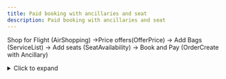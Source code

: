 ```yaml
---
title: Paid booking with ancillaries and seat
description: Paid booking with ancillaries and seat
---
```


Shop for Flight (AirShopping) →Price offers(OfferPrice) → Add Bags (ServiceList) → Add seats (SeatAvailability) → Book and Pay (OrderCreate with Ancillary)


<details>
  <summary>Click to expand</summary>
  This is the hidden content that will be revealed when clicked.
</details>
